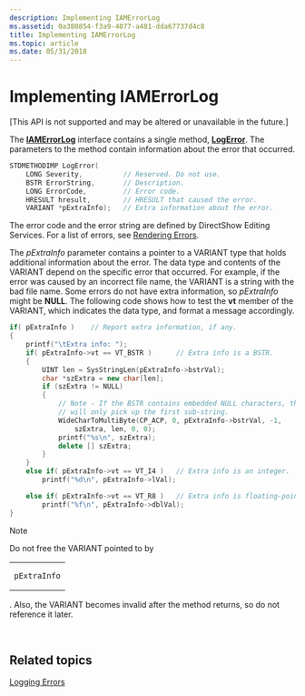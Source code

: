 ```yaml
---
description: Implementing IAMErrorLog
ms.assetid: 0a380854-f3a9-4077-a481-dda67737d4c8
title: Implementing IAMErrorLog
ms.topic: article
ms.date: 05/31/2018
---
```


# Implementing IAMErrorLog

\[This API is not supported and may be altered or unavailable in the future.\]

The [**IAMErrorLog**](iamerrorlog.md) interface contains a single method, [**LogError**](iamerrorlog-logerror.md). The parameters to the method contain information about the error that occurred.


```C++
STDMETHODIMP LogError(
    LONG Severity,          // Reserved. Do not use.
    BSTR ErrorString,       // Description.
    LONG ErrorCode,         // Error code.
    HRESULT hresult,        // HRESULT that caused the error.
    VARIANT *pExtraInfo);   // Extra information about the error.
```



The error code and the error string are defined by DirectShow Editing Services. For a list of errors, see [Rendering Errors](rendering-errors.md).

The *pExtraInfo* parameter contains a pointer to a VARIANT type that holds additional information about the error. The data type and contents of the VARIANT depend on the specific error that occurred. For example, if the error was caused by an incorrect file name, the VARIANT is a string with the bad file name. Some errors do not have extra information, so *pExtraInfo* might be **NULL**. The following code shows how to test the **vt** member of the VARIANT, which indicates the data type, and format a message accordingly.


```C++
if( pExtraInfo )    // Report extra information, if any. 
{                           
    printf("\tExtra info: ");
    if( pExtraInfo->vt == VT_BSTR )      // Extra info is a BSTR.
    {
        UINT len = SysStringLen(pExtraInfo->bstrVal);
        char *szExtra = new char[len];
        if (szExtra != NULL)
        {
            // Note - If the BSTR contains embedded NULL characters, this
            // will only pick up the first sub-string.
            WideCharToMultiByte(CP_ACP, 0, pExtraInfo->bstrVal, -1, 
                szExtra, len, 0, 0);
            printf("%s\n", szExtra);
            delete [] szExtra;
        }
    } 
    else if( pExtraInfo->vt == VT_I4 )   // Extra info is an integer.
        printf("%d\n", pExtraInfo->lVal);

    else if( pExtraInfo->vt == VT_R8 )   // Extra info is floating-point.
        printf("%f\n", pExtraInfo->dblVal);
}
```



> [!Note]  
> Do not free the VARIANT pointed to by
>
> <span codelanguage=""></span>
>
> <table>
> <colgroup>
> <col style="width: 100%" />
> </colgroup>
> <tbody>
> <tr class="odd">
> <td><pre><code>pExtraInfo</code></pre></td>
> </tr>
> </tbody>
> </table>
>
> 
>
> . Also, the VARIANT becomes invalid after the method returns, so do not reference it later.

 

## Related topics

<dl> <dt>

[Logging Errors](logging-errors.md)
</dt> </dl>

 

 



